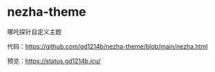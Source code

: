# nezha-theme
哪吒探针自定义主题

代码：<https://github.com/gd1214b/nezha-theme/blob/main/nezha.html>

预览：<https://status.gd1214b.icu/>

